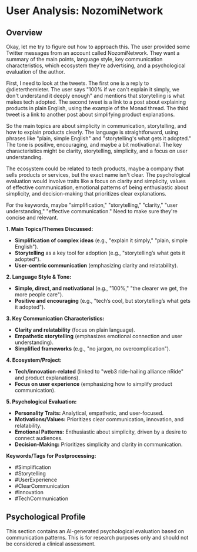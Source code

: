 # User Analysis: NozomiNetwork

## Overview

<think>
Okay, let me try to figure out how to approach this. The user provided some Twitter messages from an account called NozomiNetwork. They want a summary of the main points, language style, key communication characteristics, which ecosystem they're advertising, and a psychological evaluation of the author.

First, I need to look at the tweets. The first one is a reply to @dieterthemieter. The user says "100% if we can't explain it simply, we don't understand it deeply enough" and mentions that storytelling is what makes tech adopted. The second tweet is a link to a post about explaining products in plain English, using the example of the Monad thread. The third tweet is a link to another post about simplifying product explanations.

So the main topics are about simplicity in communication, storytelling, and how to explain products clearly. The language is straightforward, using phrases like "plain, simple English" and "storytelling's what gets it adopted." The tone is positive, encouraging, and maybe a bit motivational. The key characteristics might be clarity, storytelling, simplicity, and a focus on user understanding.

The ecosystem could be related to tech products, maybe a company that sells products or services, but the exact name isn't clear. The psychological evaluation would involve traits like a focus on clarity and simplicity, values of effective communication, emotional patterns of being enthusiastic about simplicity, and decision-making that prioritizes clear explanations.

For the keywords, maybe "simplification," "storytelling," "clarity," "user understanding," "effective communication." Need to make sure they're concise and relevant.
</think>

**1. Main Topics/Themes Discussed:**  
- **Simplification of complex ideas** (e.g., "explain it simply," "plain, simple English").  
- **Storytelling** as a key tool for adoption (e.g., "storytelling’s what gets it adopted").  
- **User-centric communication** (emphasizing clarity and relatability).  

**2. Language Style & Tone:**  
- **Simple, direct, and motivational** (e.g., "100%," "the clearer we get, the more people care").  
- **Positive and encouraging** (e.g., "tech’s cool, but storytelling’s what gets it adopted").  

**3. Key Communication Characteristics:**  
- **Clarity and relatability** (focus on plain language).  
- **Empathetic storytelling** (emphasizes emotional connection and user understanding).  
- **Simplified frameworks** (e.g., "no jargon, no overcomplication").  

**4. Ecosystem/Project:**  
- **Tech/innovation-related** (linked to "web3 ride-hailing alliance nRide" and product explanations).  
- **Focus on user experience** (emphasizing how to simplify product communication).  

**5. Psychological Evaluation:**  
- **Personality Traits:** Analytical, empathetic, and user-focused.  
- **Motivations/Values:** Prioritizes clear communication, innovation, and relatability.  
- **Emotional Patterns:** Enthusiastic about simplicity, driven by a desire to connect audiences.  
- **Decision-Making:** Prioritizes simplicity and clarity in communication.  

**Keywords/Tags for Postprocessing:**  
- #Simplification  
- #Storytelling  
- #UserExperience  
- #ClearCommunication  
- #Innovation  
- #TechCommunication

## Psychological Profile

This section contains an AI-generated psychological evaluation based on communication patterns. This is for research purposes only and should not be considered a clinical assessment.